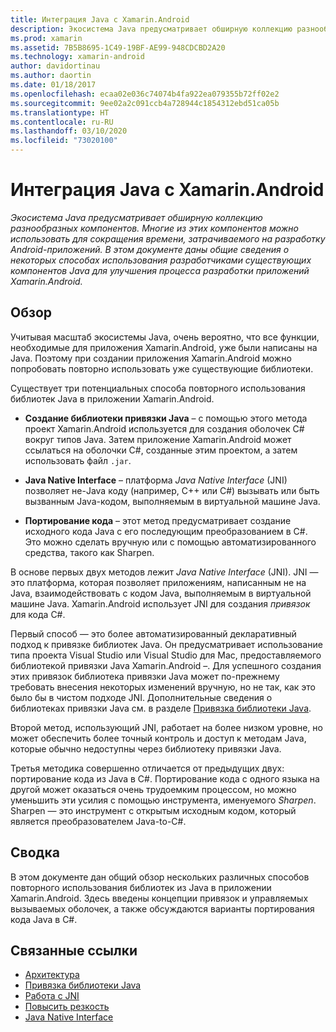 ```yaml
---
title: Интеграция Java с Xamarin.Android
description: Экосистема Java предусматривает обширную коллекцию разнообразных компонентов. Многие из этих компонентов можно использовать для сокращения времени, затрачиваемого на разработку Android-приложений. В этом документе даны общие сведения о некоторых способах использования разработчиками существующих компонентов Java для улучшения процесса разработки приложений Xamarin.Android.
ms.prod: xamarin
ms.assetid: 7B5B8695-1C49-19BF-AE99-948CDCBD2A20
ms.technology: xamarin-android
author: davidortinau
ms.author: daortin
ms.date: 01/18/2017
ms.openlocfilehash: ecaa02e036c74074b4fa922ea079355b72ff02e2
ms.sourcegitcommit: 9ee02a2c091ccb4a728944c1854312ebd51ca05b
ms.translationtype: HT
ms.contentlocale: ru-RU
ms.lasthandoff: 03/10/2020
ms.locfileid: "73020100"
---
```

# <a name="java-integration-with-xamarinandroid"></a>Интеграция Java с Xamarin.Android

_Экосистема Java предусматривает обширную коллекцию разнообразных компонентов. Многие из этих компонентов можно использовать для сокращения времени, затрачиваемого на разработку Android-приложений. В этом документе даны общие сведения о некоторых способах использования разработчиками существующих компонентов Java для улучшения процесса разработки приложений Xamarin.Android._

## <a name="overview"></a>Обзор

Учитывая масштаб экосистемы Java, очень вероятно, что все функции, необходимые для приложения Xamarin.Android, уже были написаны на Java. Поэтому при создании приложения Xamarin.Android можно попробовать повторно использовать уже существующие библиотеки.

Существует три потенциальных способа повторного использования библиотек Java в приложении Xamarin.Android. 

- **Создание библиотеки привязки Java** &ndash; с помощью этого метода проект Xamarin.Android используется для создания оболочек C# вокруг типов Java. Затем приложение Xamarin.Android может ссылаться на оболочки C#, созданные этим проектом, а затем использовать файл `.jar`. 

- **Java Native Interface** &ndash; платформа *Java Native* *Interface* (JNI) позволяет не-Java коду (например, C++ или C#) вызывать или быть вызванным Java-кодом, выполняемым в виртуальной машине Java. 

- **Портирование кода** &ndash; этот метод предусматривает создание исходного кода Java с его последующим преобразованием в C#. Это можно сделать вручную или с помощью автоматизированного средства, такого как Sharpen. 

В основе первых двух методов лежит *Java Native Interface* (JNI). JNI — это платформа, которая позволяет приложениям, написанным не на Java, взаимодействовать с кодом Java, выполняемым в виртуальной машине Java. Xamarin.Android использует JNI для создания *привязок* для кода C#. 

Первый способ — это более автоматизированный декларативный подход к привязке библиотек Java. Он предусматривает использование типа проекта Visual Studio или Visual Studio для Mac, предоставляемого библиотекой привязки Java Xamarin.Android &ndash;. Для успешного создания этих привязок библиотека привязки Java может по-прежнему требовать внесения некоторых изменений вручную, но не так, как это было бы в чистом подходе JNI. Дополнительные сведения о библиотеках привязки Java см. в разделе [Привязка библиотеки Java](~/android/platform/binding-java-library/index.md). 

Второй метод, использующий JNI, работает на более низком уровне, но может обеспечить более точный контроль и доступ к методам Java, которые обычно недоступны через библиотеку привязки Java. 

Третья методика совершенно отличается от предыдущих двух: портирование кода из Java в C#. Портирование кода с одного языка на другой может оказаться очень трудоемким процессом, но можно уменьшить эти усилия с помощью инструмента, именуемого *Sharpen*. Sharpen — это инструмент с открытым исходным кодом, который является преобразователем Java-to-C#. 

## <a name="summary"></a>Сводка

В этом документе дан общий обзор нескольких различных способов повторного использования библиотек из Java в приложении Xamarin.Android. Здесь введены концепции привязок и управляемых вызываемых оболочек, а также обсуждаются варианты портирования кода Java в C#. 

## <a name="related-links"></a>Связанные ссылки

- [Архитектура](~/android/internals/architecture.md)
- [Привязка библиотеки Java](~/android/platform/binding-java-library/index.md)
- [Работа с JNI](~/android/platform/java-integration/working-with-jni.md)
- [Повысить резкость](https://github.com/slluis/sharpen)
- [Java Native Interface](https://docs.oracle.com/javase/7/docs/technotes~/jni/index.html)
